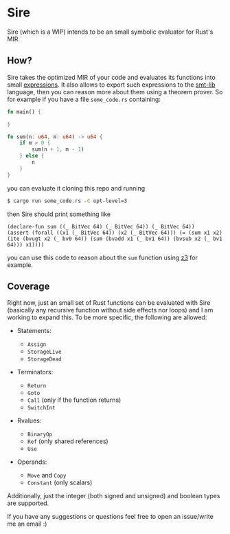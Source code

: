 # Sire
Sire (which is a WIP) intends to be an small symbolic evaluator for Rust's MIR.

## How?

Sire takes the optimized MIR of your code and evaluates its functions into small [expressions](https://github.com/christianpoveda/sire/blob/8b8a9f94398ac68b3b2b2b902c7980b3f0d7e647/src/interpreter.rs#L10). It also allows to export such expressions to the [smt-lib](http://smtlib.cs.uiowa.edu/) language, then you can reason more about them using a theorem prover.
So for example if you have a file `some_code.rs` containing:
```rust
fn main() {

}

fn sum(n: u64, m: u64) -> u64 {
    if m > 0 {
        sum(n + 1, m - 1)
    } else {
        n
    } 
}
```
you can evaluate it cloning this repo and running
```bash
$ cargo run some_code.rs -C opt-level=3
```
then Sire should print something like 
```
(declare-fun sum ((_ BitVec 64) (_ BitVec 64)) (_ BitVec 64))
(assert (forall ((x1 (_ BitVec 64)) (x2 (_ BitVec 64))) (= (sum x1 x2) (ite (bvugt x2 (_ bv0 64)) (sum (bvadd x1 (_ bv1 64)) (bvsub x2 (_ bv1 64))) x1))))
```
you can use this code to reason about the `sum` function using [z3](https://rise4fun.com/Z3/sl8wn) for example.

## Coverage

Right now, just an small set of Rust functions can be evaluated with Sire (basically any recursive function without side effects nor loops) and I am working to expand this. To be more specific, the following are allowed:

- Statements:
    - `Assign`
    - `StorageLive`
    - `StorageDead`

- Terminators:
    - `Return`
    - `Goto`
    - `Call` (only if the function returns)
    - `SwitchInt`

- Rvalues:
    - `BinaryOp`
    - `Ref` (only shared references)
    - `Use`

- Operands:
    - `Move` and `Copy`
    - `Constant` (only scalars)

Additionally, just the integer (both signed and unsigned) and boolean types are supported.

If you have any suggestions or questions feel free to open an issue/write me an email :)

